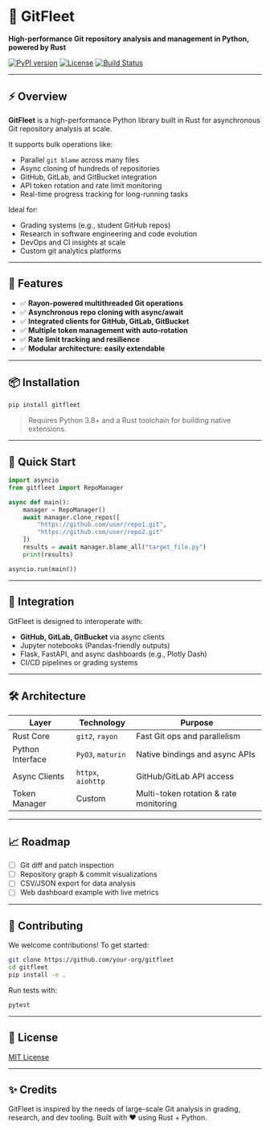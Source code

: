 # 🚀 GitFleet

**High-performance Git repository analysis and management in Python, powered by Rust**

[![PyPI version](https://img.shields.io/pypi/v/gitfleet)](https://pypi.org/project/gitfleet/)
[![License](https://img.shields.io/github/license/your-org/gitfleet)](LICENSE)
[![Build Status](https://img.shields.io/github/actions/workflow/status/your-org/gitfleet/ci.yml)](https://github.com/your-org/gitfleet/actions)

---

## ⚡ Overview

**GitFleet** is a high-performance Python library built in Rust for asynchronous Git repository analysis at scale.

It supports bulk operations like:

- Parallel `git blame` across many files
- Async cloning of hundreds of repositories
- GitHub, GitLab, and GitBucket integration
- API token rotation and rate limit monitoring
- Real-time progress tracking for long-running tasks

Ideal for:

- Grading systems (e.g., student GitHub repos)
- Research in software engineering and code evolution
- DevOps and CI insights at scale
- Custom git analytics platforms

---

## 🔧 Features

- ✅ **Rayon-powered multithreaded Git operations**
- ✅ **Asynchronous repo cloning with async/await**
- ✅ **Integrated clients for GitHub, GitLab, GitBucket**
- ✅ **Multiple token management with auto-rotation**
- ✅ **Rate limit tracking and resilience**
- ✅ **Modular architecture: easily extendable**

---

## 📦 Installation

```bash
pip install gitfleet
```

> Requires Python 3.8+ and a Rust toolchain for building native extensions.

---

## 🚀 Quick Start

```python
import asyncio
from gitfleet import RepoManager

async def main():
    manager = RepoManager()
    await manager.clone_repos([
        "https://github.com/user/repo1.git",
        "https://github.com/user/repo2.git"
    ])
    results = await manager.blame_all("target_file.py")
    print(results)

asyncio.run(main())
```

---

## 🔌 Integration

GitFleet is designed to interoperate with:

- **GitHub, GitLab, GitBucket** via async clients
- Jupyter notebooks (Pandas-friendly outputs)
- Flask, FastAPI, and async dashboards (e.g., Plotly Dash)
- CI/CD pipelines or grading systems

---

## 🛠 Architecture

| Layer            | Technology    | Purpose                                      |
|------------------|---------------|----------------------------------------------|
| Rust Core        | `git2`, `rayon` | Fast Git ops and parallelism                |
| Python Interface | `PyO3`, `maturin` | Native bindings and async APIs             |
| Async Clients    | `httpx`, `aiohttp` | GitHub/GitLab API access                   |
| Token Manager    | Custom        | Multi-token rotation & rate monitoring       |

---

## 📈 Roadmap

- [ ] Git diff and patch inspection
- [ ] Repository graph & commit visualizations
- [ ] CSV/JSON export for data analysis
- [ ] Web dashboard example with live metrics

---

## 🤝 Contributing

We welcome contributions! To get started:

```bash
git clone https://github.com/your-org/gitfleet
cd gitfleet
pip install -e .
```

Run tests with:

```bash
pytest
```

---

## 📄 License

[MIT License](LICENSE)

---

## ✨ Credits

GitFleet is inspired by the needs of large-scale Git analysis in grading, research, and dev tooling. Built with ❤️ using Rust + Python.
